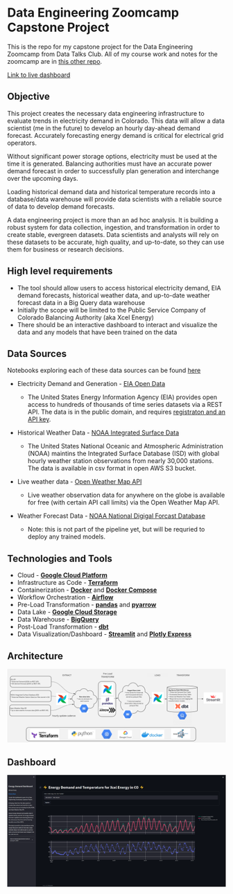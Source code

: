 # Data Engineering Zoomcamp Capstone Project

This is the repo for my capstone project for the Data Engineering Zoomcamp from Data Talks Club. All of my course work and notes for the zoomcamp are in [this other repo](https://github.com/mharty3/data_engineering_zoomcamp_2022).

[Link to live dashboard](https://share.streamlit.io/mharty3/energy_data_capstone/04_dashboard/app.py)

## Objective

This project creates the necessary data engineering infrastructure to evaluate trends in electricity demand in Colorado. This data will allow a data scientist (me in the future) to develop an hourly day-ahead demand forecast. Accurately forecasting energy demand is critical for electrical grid operators. 

Without significant power storage options, electricity must be used at the time it is generated. Balancing authorities must have an accurate power demand forecast in order to successfully plan generation and interchange over the upcoming days.

Loading historical demand data and historical temperature records into a database/data warehouse will provide data scientists with a reliable source of data to develop demand forecasts.

A data engineering project is more than an ad hoc analysis. It is building a robust system for data collection, ingestion, and transformation in order to create stable, evergreen datasets. Data scientists and analysts will rely on these datasets to be accurate, high quality, and up-to-date, so they can use them for business or research decisions.


## High level requirements

* The tool should allow users to access historical electricity demand, EIA demand forecasts, historical weather data, and up-to-date weather forecast data in a Big Query data warehouse
* Initially the scope will be limited to the Public Service Company of Colorado Balancing Authority (aka Xcel Energy)
* There should be an interactive dashboard to interact and visualize the data and any models that have been trained on the data

## Data Sources
Notebooks exploring each of these data sources can be found [here](00_data_source_exploration)

* Electricity Demand and Generation - [EIA Open Data](https://www.eia.gov/opendata/)
  * The United States Energy Information Agency (EIA) provides open access to hundreds of thousands of time series datasets via a REST API. The data is in the public domain, and requires [registraton and an API key](https://www.eia.gov/opendata/register.php).

* Historical Weather Data - [NOAA Integrated Surface Data](https://registry.opendata.aws/noaa-isd/)
  * The United States National Oceanic and Atmospheric Administration (NOAA) maintins the Integrated Surface Database (ISD) with global hourly weather station observations from nearly 30,000 stations. The data is available in csv format in open AWS S3 bucket.

* Live weather data - [Open Weather Map API](https://openweathermap.org/)
  * Live weather observation data for anywhere on the globe is available for free (with certain API call limits) via the Open Weather Map API.

* Weather Forecast Data - [NOAA National Digigal Forcast Database](https://registry.opendata.aws/noaa-ndfd/)
  * Note: this is not part of the pipeline yet, but will be requried to deploy any trained models.


## Technologies and Tools
- Cloud - [**Google Cloud Platform**](https://cloud.google.com)
- Infrastructure as Code - [**Terraform**](https://www.terraform.io)
- Containerization - [**Docker**](https://www.docker.com) and [**Docker Compose**](https://docs.docker.com/compose/)
- Workflow Orchestration - [**Airflow**](https://airflow.apache.org)
- Pre-Load Transformation - [**pandas**](https://pandas.pydata.org/) and [**pyarrow**](https://arrow.apache.org/docs/python/index.html)
- Data Lake - [**Google Cloud Storage**](https://cloud.google.com/storage)
- Data Warehouse - [**BigQuery**](https://cloud.google.com/bigquery)
- Post-Load Transformation - [**dbt**](https://www.getdbt.com)
- Data Visualization/Dashboard - [**Streamlit**](https://streamlit.io/) and [**Plotly Express**](https://plotly.com/python/plotly-express/)


## Architecture
![](img/Architecture.PNG)


## Dashboard
![](img/dashboard.PNG)

